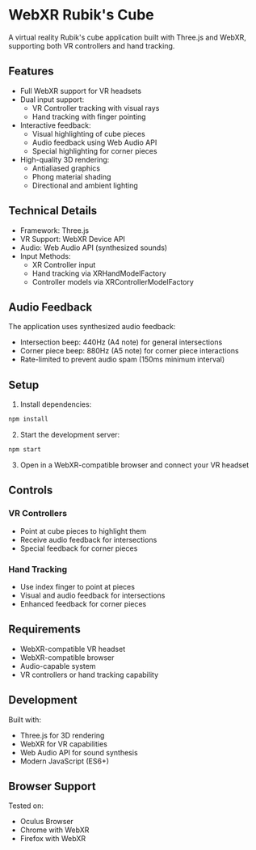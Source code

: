 # WebXR Rubik's Cube

A virtual reality Rubik's cube application built with Three.js and WebXR, supporting both VR controllers and hand tracking.

## Features

- Full WebXR support for VR headsets
- Dual input support:
  - VR Controller tracking with visual rays
  - Hand tracking with finger pointing
- Interactive feedback:
  - Visual highlighting of cube pieces
  - Audio feedback using Web Audio API
  - Special highlighting for corner pieces
- High-quality 3D rendering:
  - Antialiased graphics
  - Phong material shading
  - Directional and ambient lighting

## Technical Details

- Framework: Three.js
- VR Support: WebXR Device API
- Audio: Web Audio API (synthesized sounds)
- Input Methods:
  - XR Controller input
  - Hand tracking via XRHandModelFactory
  - Controller models via XRControllerModelFactory

## Audio Feedback

The application uses synthesized audio feedback:
- Intersection beep: 440Hz (A4 note) for general intersections
- Corner piece beep: 880Hz (A5 note) for corner piece interactions
- Rate-limited to prevent audio spam (150ms minimum interval)

## Setup

1. Install dependencies:
```bash
npm install
```

2. Start the development server:
```bash
npm start
```

3. Open in a WebXR-compatible browser and connect your VR headset

## Controls

### VR Controllers
- Point at cube pieces to highlight them
- Receive audio feedback for intersections
- Special feedback for corner pieces

### Hand Tracking
- Use index finger to point at pieces
- Visual and audio feedback for intersections
- Enhanced feedback for corner pieces

## Requirements

- WebXR-compatible VR headset
- WebXR-compatible browser
- Audio-capable system
- VR controllers or hand tracking capability

## Development

Built with:
- Three.js for 3D rendering
- WebXR for VR capabilities
- Web Audio API for sound synthesis
- Modern JavaScript (ES6+)

## Browser Support

Tested on:
- Oculus Browser
- Chrome with WebXR
- Firefox with WebXR 